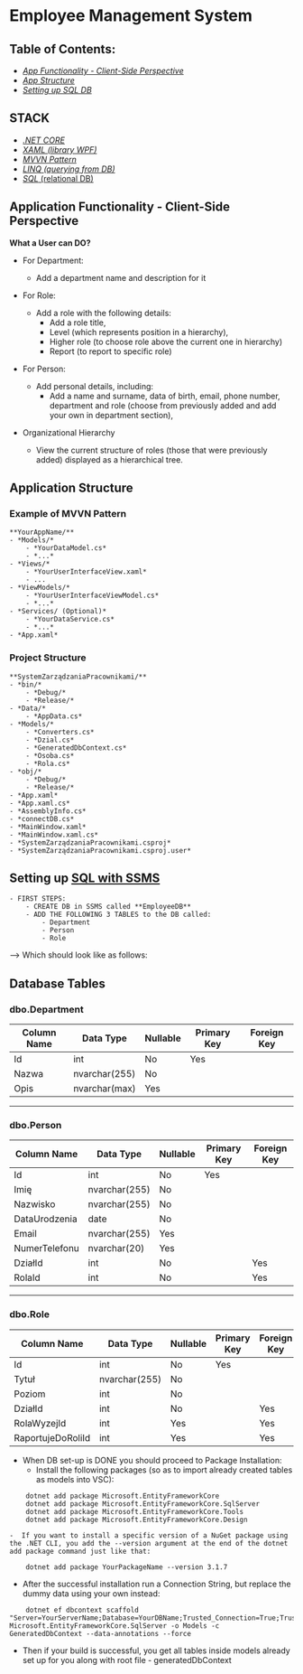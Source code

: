 
# Employee Management System

## Table of Contents:
- [*App Functionality - Client-Side Perspective*](#application-functionality---client-side-perspective)
- [*App Structure*](#project-structure)
- [*Setting up SQL DB*](#setting-up-sql-with-ssms)


## STACK
- [*.NET CORE*](#)
- [*XAML (library WPF)*](#)
- [*MVVN Pattern*](#example-of-mvvn-pattern )
- [*LINQ (querying from DB)*](#)
- [*SQL* (relational DB)](#database-tables)


## Application Functionality - Client-Side Perspective

**What a User can DO?**
- For Department:
    - Add a department name and description for it
     
- For Role:
    - Add a role with the following details:
        - Add a role title,
        - Level (which represents position in a hierarchy),
        - Higher role (to choose role above the current one in hierarchy)
        - Report (to report to specific role)

- For Person:
    - Add personal details, including:
        - Add a name and surname, data of birth, email,
        phone number, department and role (choose from previously added and add your own in department section), 

- Organizational Hierarchy
    - View the current structure of roles 
    (those that were previously added) displayed as a hierarchical tree.

## Application Structure

### Example of MVVN Pattern 
    **YourAppName/**
    - *Models/*
        - *YourDataModel.cs*
        - *...*
    - *Views/*
        - *YourUserInterfaceView.xaml*
        - ...
    - *ViewModels/*
        - *YourUserInterfaceViewModel.cs*
        - *...*
    - *Services/ (Optional)*
        - *YourDataService.cs*
        - *...*
    - *App.xaml*

### Project Structure
    **SystemZarządzaniaPracownikami/**
    - *bin/*
        - *Debug/*
        - *Release/*
    - *Data/*
        - *AppData.cs*
    - *Models/*
        - *Converters.cs*
        - *Dzial.cs*
        - *GeneratedDbContext.cs*
        - *Osoba.cs*
        - *Rola.cs*
    - *obj/*
        - *Debug/*
        - *Release/*
    - *App.xaml*
    - *App.xaml.cs*
    - *AssemblyInfo.cs*
    - *connectDB.cs*
    - *MainWindow.xaml*
    - *MainWindow.xaml.cs*
    - *SystemZarządzaniaPracownikami.csproj*
    - *SystemZarządzaniaPracownikami.csproj.user*


## Setting up [SQL with SSMS]()
    - FIRST STEPS:
        - CREATE DB in SSMS called **EmployeeDB**
        - ADD THE FOLLOWING 3 TABLES to the DB called:
            - Department
            - Person
            - Role

--> Which should look like as follows:

## Database Tables

### dbo.Department

| Column Name   | Data Type      | Nullable | Primary Key | Foreign Key |
|---------------|----------------|----------|-------------|-------------|
| Id            | int            | No       | Yes         |             |
| Nazwa         | nvarchar(255)  | No       |             |             |
| Opis          | nvarchar(max)  | Yes      |             |             |

---

### dbo.Person

| Column Name      | Data Type      | Nullable | Primary Key | Foreign Key |
|------------------|----------------|----------|-------------|-------------|
| Id               | int            | No       | Yes         |             |
| Imię             | nvarchar(255)  | No       |             |             |
| Nazwisko         | nvarchar(255)  | No       |             |             |
| DataUrodzenia    | date           | No       |             |             |
| Email            | nvarchar(255)  | Yes      |             |             |
| NumerTelefonu    | nvarchar(20)   | Yes      |             |             |
| DziałId          | int            | No       |             | Yes         |
| RolaId           | int            | No       |             | Yes         |

---

### dbo.Role

| Column Name       | Data Type     | Nullable | Primary Key | Foreign Key |
|-------------------|---------------|----------|-------------|-------------|
| Id                | int           | No       | Yes         |             |
| Tytuł             | nvarchar(255) | No       |             |             |
| Poziom            | int           | No       |             |             |
| DziałId           | int           | No       |             | Yes         |
| RolaWyzejId       | int           | Yes      |             | Yes         |
| RaportujeDoRoliId | int           | Yes      |             | Yes         |


- When DB set-up is DONE you should proceed to Package Installation:
    - Install the following packages (so as to import already created tables as models into VSC):
```shell
    dotnet add package Microsoft.EntityFrameworkCore
    dotnet add package Microsoft.EntityFrameworkCore.SqlServer
    dotnet add package Microsoft.EntityFrameworkCore.Tools
    dotnet add package Microsoft.EntityFrameworkCore.Design
```
    -  If you want to install a specific version of a NuGet package using the .NET CLI, you add the --version argument at the end of the dotnet add package command just like that: 

```shell
    dotnet add package YourPackageName --version 3.1.7
```

- After the successful installation run a Connection String, but replace the dummy data using your own instead:

```shell 
    dotnet ef dbcontext scaffold "Server=YourServerName;Database=YourDBName;Trusted_Connection=True;TrustServerCertificate=True;" Microsoft.EntityFrameworkCore.SqlServer -o Models -c GeneratedDbContext --data-annotations --force
```
- Then if your build is successful, you get all tables inside models already set up for you along with root file - generatedDbContext

